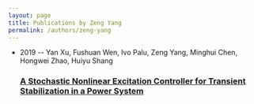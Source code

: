 ```yaml
---
layout: page
title: Publications by Zeng Yang
permalink: /authors/zeng-yang
---
```


<ul class="post-list">
<li><span class='post-meta'>2019 -- Yan Xu, Fushuan Wen, Ivo Palu, Zeng Yang, Minghui Chen, Hongwei Zhao, Huiyu Shang</span><h3><a class='post-link' href="{{ site.baseurl }}/a-stochastic-nonlinear-excitation-controller-for-transient-stabilization-in-a-power-system">A Stochastic Nonlinear Excitation Controller for Transient Stabilization in a Power System</a></h3></li>

</ul>

